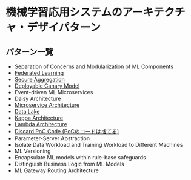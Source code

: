 # 機械学習応用システムのアーキテクチャ・デザイパターン

## パターン一覧 

- Separation of Concerns and Modularization of ML Components
- [Federated Learning](./federated_learning/)
- [Secure Aggregation](./secure_aggregation/)
- [Deployable Canary Model](./deployable_canary_model/)
- Event-driven ML Microservices
- Daisy Architecture
- [Microservice Architecture](./microservice_architecture/)
- [Data Lake](./data_lake/)
- [Kappa Architecture](./kappa_architecture/)
- [Lambda Architecture](./lambda_architecture/)
- [Discard PoC Code (PoCのコードは捨てる)](./discard_poc_code/)
- Parameter-Server Abstraction
- Isolate Data Workload and Training Workload to Different Machines
- ML Versioning
- Encapsulate ML models within rule-base safeguards
- Distinguish Business Logic from ML Models
- ML Gateway Routing Architecture
